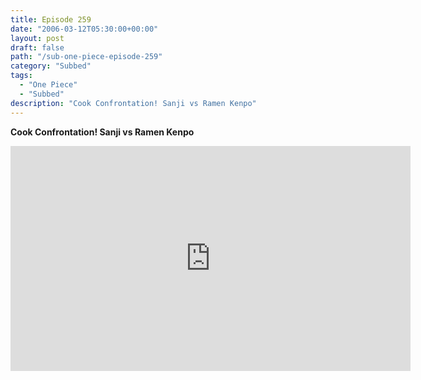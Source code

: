 ```yaml
---
title: Episode 259
date: "2006-03-12T05:30:00+00:00"
layout: post
draft: false
path: "/sub-one-piece-episode-259"
category: "Subbed"
tags:
  - "One Piece"
  - "Subbed"
description: "Cook Confrontation! Sanji vs Ramen Kenpo"
---
```


**Cook Confrontation! Sanji vs Ramen Kenpo**

<iframe width="640" height="360" src="https://www.rapidvideo.com/e/FXQHB5M7LL" frameborder="0" marginwidth=0 marginheight=0 scrolling=no allowfullscreen></iframe>

